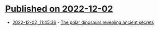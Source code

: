 # [Published on 2022-12-02](index.md)

* [2022-12-02, 11:45:36](https://news.ycombinator.com/item?id=33829274) - [The polar dinosaurs revealing ancient secrets](https://www.bbc.com/future/article/20221130-the-polar-dinosaurs-revealing-ancient-secrets)
